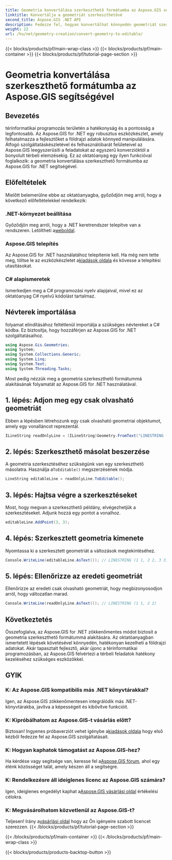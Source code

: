 ```yaml
---
title: Geometria konvertálása szerkeszthető formátumba az Aspose.GIS segítségével
linktitle: Konvertálja a geometriát szerkeszthetővé
second_title: Aspose.GIS .NET API
description: Fedezze fel, hogyan konvertálhat könnyedén geometriát szerkeszthető formátumba az Aspose.GIS for .NET segítségével. Merüljön el ebben a lépésenkénti oktatóanyagban.
weight: 22
url: /hu/net/geometry-creation/convert-geometry-to-editable/
---
```


{{< blocks/products/pf/main-wrap-class >}}
{{< blocks/products/pf/main-container >}}
{{< blocks/products/pf/tutorial-page-section >}}

# Geometria konvertálása szerkeszthető formátumba az Aspose.GIS segítségével

## Bevezetés
térinformatikai programozás területén a hatékonyság és a pontosság a legfontosabb. Az Aspose.GIS for .NET egy robusztus eszközkészlet, amely felhatalmazza a fejlesztőket a földrajzi adatok könnyed manipulálására. Átfogó szolgáltatáskészletével és felhasználóbarát felületeivel az Aspose.GIS leegyszerűsíti a feladatokat az egyszerű konverzióktól a bonyolult térbeli elemzésekig. Ez az oktatóanyag egy ilyen funkcióval foglalkozik: a geometria konvertálása szerkeszthető formátumba az Aspose.GIS for .NET segítségével.
## Előfeltételek
Mielőtt belemerülne ebbe az oktatóanyagba, győződjön meg arról, hogy a következő előfeltételekkel rendelkezik:
### .NET-környezet beállítása
 Győződjön meg arról, hogy a .NET keretrendszer telepítve van a rendszeren. Letöltheti a[weboldal](https://dotnet.microsoft.com/download).
### Aspose.GIS telepítés
 Az Aspose.GIS for .NET használatához telepítenie kell. Ha még nem tette meg, töltse le az eszközkészletet a[kiadások oldala](https://releases.aspose.com/gis/net/) és kövesse a telepítési utasításokat.
### C# alapismeretek
Ismerkedjen meg a C# programozási nyelv alapjaival, mivel ez az oktatóanyag C# nyelvű kódolást tartalmaz.

## Névterek importálása
folyamat elindításához feltétlenül importálja a szükséges névtereket a C# kódba. Ez biztosítja, hogy hozzáférjen az Aspose.GIS for .NET szolgáltatásaihoz.

```csharp
using Aspose.Gis.Geometries;
using System;
using System.Collections.Generic;
using System.Linq;
using System.Text;
using System.Threading.Tasks;
```

Most pedig nézzük meg a geometria szerkeszthető formátummá alakításának folyamatát az Aspose.GIS for .NET használatával.
## 1. lépés: Adjon meg egy csak olvasható geometriát
Ebben a lépésben létrehozunk egy csak olvasható geometriai objektumot, amely egy vonalláncot reprezentál.
```csharp
ILineString readOnlyLine = (ILineString)Geometry.FromText("LINESTRING (1 1, 2 2)");
```
## 2. lépés: Szerkeszthető másolat beszerzése
 A geometria szerkesztéséhez szükségünk van egy szerkeszthető másolatra. Használja a`ToEditable()` megszerzésének módja.
```csharp
LineString editableLine = readOnlyLine.ToEditable();
```
## 3. lépés: Hajtsa végre a szerkesztéseket
Most, hogy megvan a szerkeszthető példány, elvégezhetjük a szerkesztéseket. Adjunk hozzá egy pontot a vonalhoz.
```csharp
editableLine.AddPoint(3, 3);
```
## 4. lépés: Szerkesztett geometria kimenete
Nyomtassa ki a szerkesztett geometriát a változások megtekintéséhez.
```csharp
Console.WriteLine(editableLine.AsText()); // LINESTRING (1 1, 2 2, 3 3)
```
## 5. lépés: Ellenőrizze az eredeti geometriát
Ellenőrizze az eredeti csak olvasható geometriát, hogy megbizonyosodjon arról, hogy változatlan marad.
```csharp
Console.WriteLine(readOnlyLine.AsText()); // LINESTRING (1 1, 2 2)
```

## Következtetés
Összefoglalva, az Aspose.GIS for .NET zökkenőmentes módot biztosít a geometria szerkeszthető formátummá alakítására. Az oktatóanyagban ismertetett lépések követésével könnyedén, hatékonyan kezelheti a földrajzi adatokat. Akár tapasztalt fejlesztő, akár újonc a térinformatikai programozásban, az Aspose.GIS felvértezi a térbeli feladatok hatékony kezeléséhez szükséges eszközökkel.
## GYIK
### K: Az Aspose.GIS kompatibilis más .NET könyvtárakkal?
Igen, az Aspose.GIS zökkenőmentesen integrálódik más .NET-könyvtárakba, javítva a képességeit és kibővítve funkcióit.
### K: Kipróbálhatom az Aspose.GIS-t vásárlás előtt?
 Biztosan! Ingyenes próbaverziót vehet igénybe a[kiadások oldala](https://releases.aspose.com/) hogy első kézből fedezze fel az Aspose.GIS szolgáltatásait.
### K: Hogyan kaphatok támogatást az Aspose.GIS-hez?
 Ha kérdése vagy segítsége van, keresse fel a[Aspose.GIS fórum](https://forum.aspose.com/c/gis/33), ahol egy élénk közösséget talál, amely készen áll a segítségre.
### K: Rendelkezésre áll ideiglenes licenc az Aspose.GIS számára?
 Igen, ideiglenes engedélyt kaphat a[Aspose.GIS vásárlási oldal](https://purchase.aspose.com/temporary-license/) értékelési célokra.
### K: Megvásárolhatom közvetlenül az Aspose.GIS-t?
 Teljesen! Irány a[vásárlási oldal](https://purchase.aspose.com/buy) hogy az Ön igényeire szabott licencet szerezzen.
{{< /blocks/products/pf/tutorial-page-section >}}

{{< /blocks/products/pf/main-container >}}
{{< /blocks/products/pf/main-wrap-class >}}

{{< blocks/products/products-backtop-button >}}
